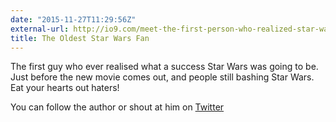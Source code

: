 ```yaml
---
date: "2015-11-27T11:29:56Z"
external-url: http://io9.com/meet-the-first-person-who-realized-star-wars-would-chan-1744876892
title: The Oldest Star Wars Fan
---
```


The first guy who ever realised what a success Star Wars was going to be. Just before the new movie comes out, and people still bashing Star Wars. Eat your hearts out haters!

You can follow the author or shout at him on [Twitter](https://twitter.com/abijango)
